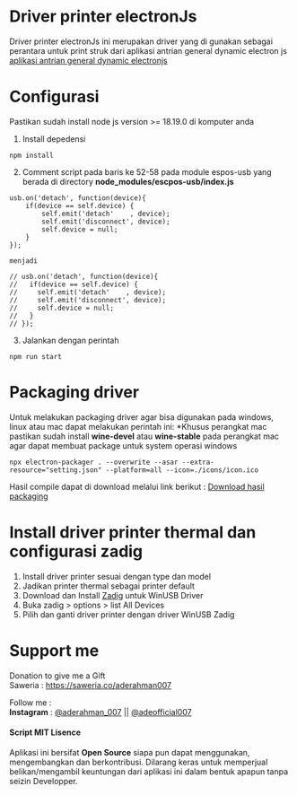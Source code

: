 # Driver printer electronJs

Driver printer electronJs ini merupakan driver yang di gunakan sebagai perantara untuk print struk dari aplikasi antrian general dynamic electron js [aplikasi antrian general dynamic electronjs](https://github.com/aderahman007/aplikasi-antrian-general-electronjs)

# Configurasi

Pastikan sudah install node js version >= 18.19.0 di komputer anda

1. Install depedensi

```
npm install
```

2. Comment script pada baris ke 52-58 pada module espos-usb yang berada di directory **node_modules/escpos-usb/index.js**

```
usb.on('detach', function(device){
    if(device == self.device) {
        self.emit('detach'    , device);
        self.emit('disconnect', device);
        self.device = null;
    }
});

menjadi

// usb.on('detach', function(device){
//   if(device == self.device) {
//     self.emit('detach'    , device);
//     self.emit('disconnect', device);
//     self.device = null;
//   }
// });
```

3. Jalankan dengan perintah

```
npm run start
```

# Packaging driver

Untuk melakukan packaging driver agar bisa digunakan pada windows, linux atau mac dapat melakukan perintah ini:
\*Khusus perangkat mac pastikan sudah install **wine-devel** atau **wine-stable** pada perangkat mac agar dapat membuat package untuk system operasi windows

```
npx electron-packager . --overwrite --asar --extra-resource="setting.json" --platform=all --icon=./icons/icon.ico
```

Hasil compile dapat di download melalui link berikut : [Download hasil packaging](https://drive.google.com/drive/folders/1INsunOYVxC0MnRzQqf3EYNkhXANXrOfu?usp=sharing)

# Install driver printer thermal dan configurasi zadig

1. Install driver printer sesuai dengan type dan model
2. Jadikan printer thermal sebagai printer default
3. Download dan Install [Zadig](http://sourceforge.net/projects/libwdi/files/zadig) untuk WinUSB Driver
4. Buka zadig > options > list All Devices
5. Pilih dan ganti driver printer dengan driver WinUSB Zadig

# Support me
Donation to give me a Gift   
Saweria : https://saweria.co/aderahman007

Follow me :  
**Instagram** : [@aderahman_007](https://www.instagram.com/aderahman_007) || [@adeofficial007](https://www.instagram.com/adeofficial007)

#### Script MIT Lisence
Aplikasi ini bersifat **Open Source** siapa pun dapat menggunakan, mengembangkan dan berkontribusi.
Dilarang keras untuk memperjual belikan/mengambil keuntungan dari aplikasi ini dalam bentuk apapun tanpa seizin Developper.
